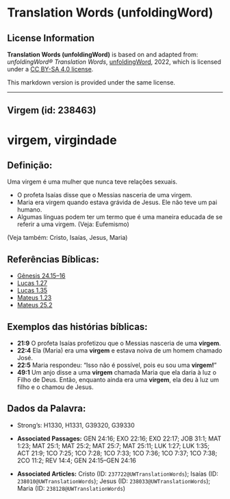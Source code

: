 # Translation Words (unfoldingWord)

## License Information

**Translation Words (unfoldingWord)** is based on and adapted from: _unfoldingWord® Translation Words_, [unfoldingWord](https://unfoldingword.org/utw), 2022, which is licensed under a [CC BY-SA 4.0 license](https://creativecommons.org/licenses/by-sa/4.0/legalcode.en).

This markdown version is provided under the same license.



--------------------------------

## Virgem (id: 238463)

virgem, virgindade
==================

Definição:
----------

Uma virgem é uma mulher que nunca teve relações sexuais.

* O profeta Isaías disse que o Messias nasceria de uma virgem.
* Maria era virgem quando estava grávida de Jesus. Ele não teve um pai humano.
* Algumas línguas podem ter um termo que é uma maneira educada de se referir a uma virgem. (Veja: Eufemismo)

(Veja também: Cristo, Isaías, Jesus, Maria)

Referências Bíblicas:
---------------------

* [Gênesis 24\.15–16](https://ref.ly/Gen24:15-Gen24:16)
* [Lucas 1\.27](https://ref.ly/Luke1:27)
* [Lucas 1\.35](https://ref.ly/Luke1:35)
* [Mateus 1\.23](https://ref.ly/Matt1:23)
* [Mateus 25\.2](https://ref.ly/Matt25:2)

Exemplos das histórias bíblicas:
--------------------------------

* **21:9** O profeta Isaías profetizou que o Messias nasceria de uma **virgem**.
* **22:4** Ela (Maria) era uma **virgem** e estava noiva de um homem chamado José.
* **22:5** Maria respondeu: “Isso não é possível, pois eu sou uma **virgem!**”
* **49:1** Um anjo disse a uma **virgem** chamada Maria que ela daria à luz o Filho de Deus. Então, enquanto ainda era uma **virgem**, ela deu à luz um filho e o chamou de Jesus.

Dados da Palavra:
-----------------

* Strong’s: H1330, H1331, G39320, G39330

* **Associated Passages:** GEN 24:16; EXO 22:16; EXO 22:17; JOB 31:1; MAT 1:23; MAT 25:1; MAT 25:2; MAT 25:7; MAT 25:11; LUK 1:27; LUK 1:35; ACT 21:9; 1CO 7:25; 1CO 7:28; 1CO 7:33; 1CO 7:36; 1CO 7:37; 1CO 7:38; 2CO 11:2; REV 14:4; GEN 24:15–GEN 24:16
* **Associated Articles:** Cristo (ID: `237722@UWTranslationWords`); Isaías (ID: `238010@UWTranslationWords`); Jesus (ID: `238033@UWTranslationWords`); Maria (ID: `238128@UWTranslationWords`)

